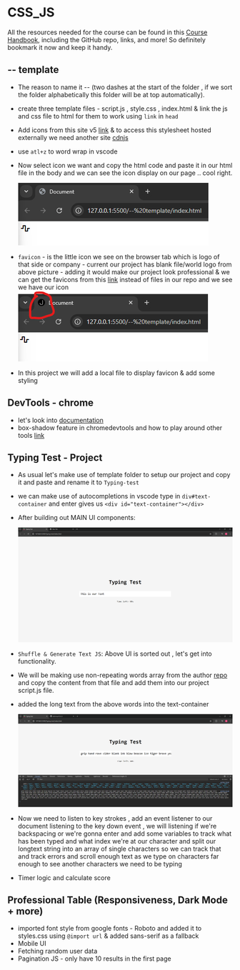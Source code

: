 # CSS_JS

All the resources needed for the course can be found in this [Course Handbook](https://sweet-tellurium-e16.notion.site/JS-CSS-Projects-Handbook-12ab2273e75280118369d9af8a6a9622), including the GitHub repo, links, and more! So definitely bookmark it now and keep it handy.

## -- template

- The reason to name it -- (two dashes at the start of the folder , if we sort the folder alphabetically this folder will be at top automatically).
- create three template files - script.js , style.css , index.html & link the js and css file to html for them to work using `link` in `head`
- Add icons from this site v5 [link](https://fontawesome.com/v5/search?o=r&m=free) & to access this stylesheet hosted externally we need another site [cdnjs](https://cdnjs.com/libraries/font-awesome)
- use `atl+z` to word wrap in vscode
- Now select icon we want and copy the html code and paste it in our html file in the body and we can see the icon display on our page .. cool right.

  ![alt text](Images/template/image.png)

- `favicon` - is the little icon we see on the browser tab which is logo of that side or company - current our project has blank file/world logo from above picture - adding it would make our project look professional & we can get the favicons from this [link](https://css-tricks.com/favicons-next-to-external-links/) instead of files in our repo and we see we have our icon
  ![alt text](Images/template/image_1.png)
- In this project we will add a local file to display favicon & add some styling

## DevTools - chrome

- let's look into [documentation](https://developer.chrome.com/docs/devtools/overview)
- box-shadow feature in chromedevtools and how to play around other tools [link](https://academy.zerotomastery.io/courses/front-end-projects/lectures/58383348)

## Typing Test - Project

- As usual let's make use of template folder to setup our project and copy it and paste and rename it to `Typing-test`
- we can make use of autocompletions in vscode type in `div#text-container` and enter gives us `<div id="text-container"></div>`
- After building out MAIN UI components:

  ![alt text](Images/Typing-Test/image.png)

- `Shuffle & Generate Text JS`: Above UI is sorted out , let's get into functionality.
- We will be making use non-repeating words array from the author [repo](https://github.com/JacintoDesign/typing-test/blob/main/words.json) and copy the content from that file and add them into our project script.js file.
- added the long text from the above words into the text-container

  ![alt text](Images/Typing-Test/image_1.png)

- Now we need to listen to key strokes , add an event listener to our document listening to the key down event , we will listening if we're backspacing or we're gonna enter and add some variables to track what has been typed and what index we're at our character and split our longtext string into an array of single characters so we can track that and track errors and scroll enough text as we type on characters far enough to see another characters we need to be typing
- Timer logic and calculate score

## Professional Table (Responsiveness, Dark Mode + more)

- imported font style from google fonts - Roboto and added it to styles.css using `@import url` & added sans-serif as a fallback
- Mobile UI
- Fetching random user data
- Pagination JS - only have 10 results in the first page
